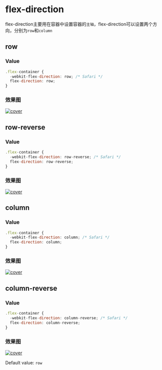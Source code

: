 # flex-direction
flex-direction主要用在容器中设置容器的`主轴`，flex-direction可以设置两个方向，分别为`row`和`column`

## row

### Value

```JavaScript
.flex-container {
  -webkit-flex-direction: row; /* Safari */
  flex-direction: row;
}
```

### 效果图
[![cover](http://ojp7xe8x3.bkt.clouddn.com/flexbox-flex-direction-row.jpg)](http://ojp7xe8x3.bkt.clouddn.com/flexbox-flex-direction-row.jpg)


## row-reverse
### Value

```JavaScript
.flex-container {
  -webkit-flex-direction: row-reverse; /* Safari */
  flex-direction: row-reverse;
}
```

### 效果图
[![cover](http://ojp7xe8x3.bkt.clouddn.com/flexbox-flex-direction-row-reverse.jpg)](http://ojp7xe8x3.bkt.clouddn.com/flexbox-flex-direction-row-reverse.jpg)

## column
### Value

```JavaScript
.flex-container {
  -webkit-flex-direction: column; /* Safari */
  flex-direction: column;
}
```

### 效果图
[![cover](http://ojp7xe8x3.bkt.clouddn.com/flexbox-flex-direction-column.jpg)](http://ojp7xe8x3.bkt.clouddn.com/flexbox-flex-direction-column.jpg)

## column-reverse
### Value

```JavaScript
.flex-container {
  -webkit-flex-direction: column-reverse; /* Safari */
  flex-direction: column-reverse;
}
```

### 效果图
[![cover](http://ojp7xe8x3.bkt.clouddn.com/flexbox-flex-direction-column-reverse.jpg)](http://ojp7xe8x3.bkt.clouddn.com/flexbox-flex-direction-column-reverse.jpg)


Default value: `row`
